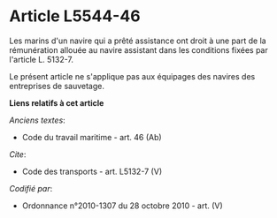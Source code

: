 # Article L5544-46

Les marins d'un navire qui a prêté assistance ont droit à une part de la rémunération allouée au navire assistant dans les
conditions fixées par l'article L. 5132-7. 

Le présent article ne s'applique pas aux équipages des navires des entreprises de sauvetage.

**Liens relatifs à cet article**

_Anciens textes_:

  - Code du travail maritime - art. 46 (Ab)

_Cite_:

  - Code des transports - art. L5132-7 (V)

_Codifié par_:

  - Ordonnance n°2010-1307 du 28 octobre 2010 - art. (V)
